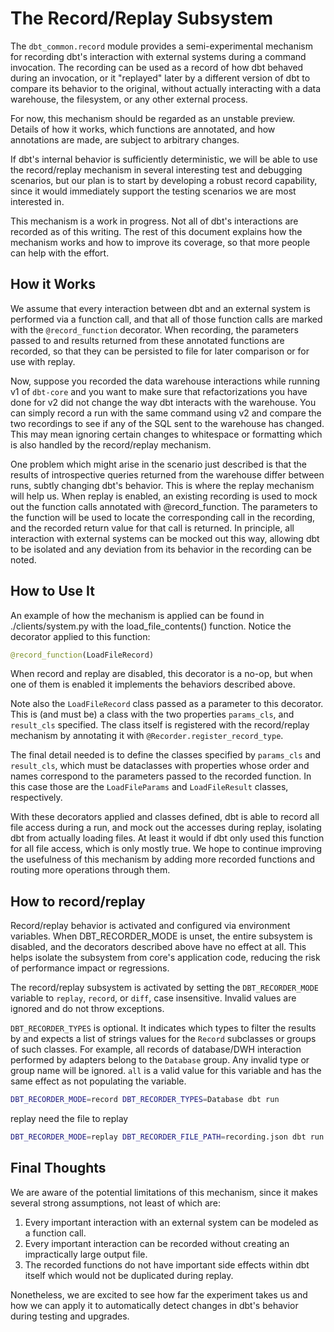 # The Record/Replay Subsystem
The `dbt_common.record` module provides a semi-experimental mechanism for recording dbt's interaction with external systems during a command invocation. The recording can be used as a record of how dbt behaved during an invocation, or it "replayed" later by a different version of dbt to compare its behavior to the original, without actually interacting with a data warehouse, the filesystem, or any other external process.

For now, this mechanism should be regarded as an unstable preview. Details of how it works, which functions are annotated, and how annotations are made, are subject to arbitrary changes.

If dbt's internal behavior is sufficiently deterministic, we will be able to use the record/replay mechanism in several interesting test and debugging scenarios, but our plan is to start by developing a robust record capability, since it would immediately support the testing scenarios we are most interested in. 

This mechanism is a work in progress. Not all of dbt's interactions are recorded as of this writing. The rest of this document explains how the mechanism works and how to improve its coverage, so that more people can help with the effort.
  

## How it Works
  
We assume that every interaction between dbt and an external system is performed via a function call, and that all of those function calls are marked with the `@record_function` decorator. When recording, the parameters passed to and results returned from these annotated functions are recorded, so that they can be persisted to file for later comparison or for use with replay.
  
Now, suppose you recorded the data warehouse interactions while running v1 of `dbt-core` and you want to make sure that refactorizations you have done for v2 did not change the way dbt interacts with the warehouse. You can simply record a run with the same command using v2 and compare the two recordings to see if any of the SQL sent to the warehouse has changed. This may mean ignoring certain changes to whitespace or formatting which is also handled by the record/replay mechanism.
  
One problem which might arise in the scenario just described is that the results of introspective queries returned from the warehouse differ between runs, subtly changing dbt's behavior. This is where the replay mechanism will help us. When replay is enabled, an existing recording is used to mock out the function calls annotated with @record_function. The parameters to the function will be used to locate the corresponding call in the recording, and the recorded return value for that call is returned. In principle, all interaction with external systems can be mocked out this way, allowing dbt to be isolated and any deviation from its behavior in the recording can be noted.
  
## How to Use It
  
An example of how the mechanism is applied can be found in ./clients/system.py with the load_file_contents() function. Notice the decorator applied to this function:
```python
@record_function(LoadFileRecord)
```
When record and replay are disabled, this decorator is a no-op, but when one of them is enabled it implements the behaviors described above.  
  
Note also the `LoadFileRecord` class passed as a parameter to this decorator. This is (and must be) a class with the two properties `params_cls`, and `result_cls` specified. The class itself is registered with the record/replay mechanism by annotating it with `@Recorder.register_record_type`.  
  
The final detail needed is to define the classes specified by `params_cls` and `result_cls`, which must be dataclasses with properties whose order and names correspond to the parameters passed to the recorded function. In this case those are the `LoadFileParams` and `LoadFileResult` classes, respectively.

With these decorators applied and classes defined, dbt is able to record all file access during a run, and mock out the accesses during replay, isolating dbt from actually loading files. At least it would if dbt only used this function for all file access, which is only mostly true. We hope to continue improving the usefulness of this mechanism by adding more recorded functions and routing more operations through them.

## How to record/replay

Record/replay behavior is activated and configured via environment variables. When DBT_RECORDER_MODE is unset, the entire subsystem is disabled, and the decorators described above have no effect at all. This helps isolate the subsystem from core's application code, reducing the risk of performance impact or regressions.

The record/replay subsystem is activated by setting the `DBT_RECORDER_MODE` variable to `replay`, `record`, or `diff`, case insensitive.  Invalid values are ignored and do not throw exceptions.

`DBT_RECORDER_TYPES` is optional.  It indicates which types to filter the results by and expects a list of strings values for the `Record` subclasses or groups of such classes. For example, all records of database/DWH interaction performed by adapters belong to the `Database` group. Any invalid type or group name will be ignored.  `all` is a valid value for this variable and has the same effect as not populating the variable.


```bash
DBT_RECORDER_MODE=record DBT_RECORDER_TYPES=Database dbt run
```

replay need the file to replay
```bash
DBT_RECORDER_MODE=replay DBT_RECORDER_FILE_PATH=recording.json dbt run
```

## Final Thoughts
  
We are aware of the potential limitations of this mechanism, since it makes several strong assumptions, not least of which are:
  
1. Every important interaction with an external system can be modeled as a function call.  
2. Every important interaction can be recorded without creating an impractically large output file.  
3. The recorded functions do not have important side effects within dbt itself which would not be duplicated during replay.

Nonetheless, we are excited to see how far the experiment takes us and how we can apply it to automatically detect changes in dbt's behavior during testing and upgrades.
